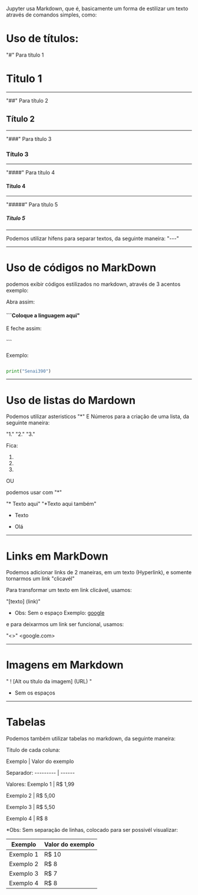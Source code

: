 Jupyter usa Markdown, que é, basicamente um forma de estilizar um texto através de comandos simples, como:

# Uso de títulos:

"#" Para título 1
# Titulo 1

---

"##" Para título 2
## Título 2

---

"###" Para título 3
### Título 3

---

"####" Para título 4
#### Título 4

---

"#####" Para título 5
##### Título 5

---

Podemos utilizar hifens para separar textos, da seguinte maneira: "---"

---

# Uso de códigos no MarkDown

podemos exibir códigos estilizados no markdown, através de 3 acentos exemplo:

Abra assim:

#### ```Coloque a linguagem aqui"

E feche assim:

#### ```

Exemplo:

```python

print("Senai390")

```

---

# Uso de listas do Mardown

Podemos utilizar asteristicos "*" E Números para a criação de uma lista, da seguinte maneira:

"1."
"2."
"3."

Fica:

1.
2.
3.

OU

podemos usar com "*"

"* Texto aqui"
"*Texto aqui também"

* Texto 

* Olá

---
# Links em MarkDown

Podemos adicionar links de 2 maneiras, em um texto (Hyperlink), e somente tornarmos um link "clicavél"

Para transformar um texto em link clicável, usamos:

"[texto] (link)"
* Obs: Sem o espaço
Exemplo:
[google](google.com)

e para deixarmos um link ser funcional, usamos:

"<>"
<google.com>

---

# Imagens em Markdown

" ! [Alt ou título da imagem] (URL) "
* Sem os espaços

---

# Tabelas

Podemos também utilizar tabelas no markdown, da seguinte maneira:

Titulo de cada coluna:

Exemplo   | Valor do exemplo

Separador:
--------- | ------

Valores:
Exemplo 1 | R$ 1,99

Exemplo 2 | R$ 5,00

Exemplo 3 | R$ 5,50

Exemplo 4 | R$ 8

*Obs: Sem separação de linhas, colocado para ser possivél visualizar: 

Exemplo   | Valor do exemplo
--------- | ------
Exemplo 1 | R$ 10
Exemplo 2 | R$ 8
Exemplo 3 | R$ 7
Exemplo 4 | R$ 8